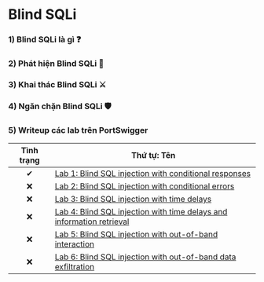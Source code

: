 # Blind SQLi

### 1) Blind SQLi là gì ❓

### 2) Phát hiện Blind SQLi 🔎

### 3) Khai thác Blind SQLi ⚔

### 4) Ngăn chặn Blind SQLi 🛡

### 5) Writeup các lab trên PortSwigger

| Tình trạng | Thứ tự: Tên |
|:-:|-|
| ✔ | [Lab 1: Blind SQL injection with conditional responses](https://github.com/C4T-cat/WriteUp_Port_Swigger/tree/main/SQL%20injection/Blind%20SQLi/Lab%2011:%20Blind%20SQL%20injection%20with%20conditional%20responses) |
| ❌ | [Lab 2: Blind SQL injection with conditional errors](https://github.com/C4T-cat/WriteUp_Port_Swigger/tree/main/SQL%20injection/Blind%20SQLi/Lab%2012:%20Blind%20SQL%20injection%20with%20conditional%20errors) |
| ❌ | [Lab 3: Blind SQL injection with time delays](https://github.com/C4T-cat/WriteUp_Port_Swigger/tree/main/SQL%20injection/Blind%20SQLi/Lab%2013:%20Blind%20SQL%20injection%20with%20time%20delays) |
| ❌ | [Lab 4: Blind SQL injection with time delays and information retrieval](https://github.com/C4T-cat/WriteUp_Port_Swigger/tree/main/SQL%20injection/Blind%20SQLi/Lab%2014:%20Blind%20SQL%20injection%20with%20time%20delays%20and%20information%20retrieval) |
| ❌ | [Lab 5: Blind SQL injection with out-of-band interaction](https://github.com/C4T-cat/WriteUp_Port_Swigger/tree/main/SQL%20injection/Blind%20SQLi/Lab%2015:%20Blind%20SQL%20injection%20with%20out-of-band%20interaction) |
| ❌ | [Lab 6: Blind SQL injection with out-of-band data exfiltration](https://github.com/C4T-cat/WriteUp_Port_Swigger/tree/main/SQL%20injection/Blind%20SQLi/Lab%2016:%20Blind%20SQL%20injection%20with%20out-of-band%20data%20exfiltration) |
